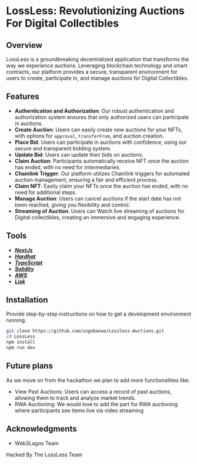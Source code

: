 # LossLess: Revolutionizing Auctions For Digital Collectibles

## Overview

LossLess is a groundbreaking decentralized application that transforms the way we experience auctions. Leveraging blockchain technology and smart contracts, our platform provides a secure, transparent environment for users to create, participate in, and manage auctions for Digital Collectibles.

## Features

- **Authentication and Authorization**: Our robust authentication and authorization system ensures that only authorized users can participate in auctions.
- **Create Auction**: Users can easily create new auctions for your NFTs, with options for `approval`, `transferFrom`, and auction creation.
- **Place Bid**: Users can participate in auctions with confidence, using our secure and transparent bidding system.
- **Update Bid**: Users can update their bids on auctions.
- **Claim Auction**: Participants automatically receive NFT once the auction has ended, with no need for intermediaries.
- **Chainlink Trigger**: Our platform utilizes Chainlink triggers for automated auction management, ensuring a fair and efficient process.
- **Claim NFT**: Easily claim your NFTs once the auction has ended, with no need for additional steps.
- **Manage Auction**: Users can cancel auctions if the start date has not been reached, giving you flexibility and control.
- **Streaming of Auction**: Users can Watch live streaming of auctions for Digital collectibles, creating an immersive and engaging experience.

## Tools

- [**_NextJs_**](https://nextjs.org/)
- [**_Hardhat_**](https://hardhat.org/)
- [**_TypeScript_**](https://www.typescriptlang.org/)
- [**_Solidity_**](https://soliditylang.org/)
- [**_AWS_**](https://aws.amazon.com/)
- [**_Lisk_**](https://lisk.com/)

## Installation

Provide step-by-step instructions on how to get a development environment running.

```bash
git clone https://github.com/sogobanwo/Lossless-Auctions.git
cd LossLess
npm install
npm run dev
```

## Future plans

As we move on from the hackathon we plan to add more functionalities like:

- View Past Auctions: Users can access a record of past auctions, allowing them to track and analyze market trends.
- RWA Auctioning: We would love to add the part for RWA auctioning where participants see items live via video streaming

## Acknowledgments

- Web3Lagos Team

Hacked By The LossLess Team
